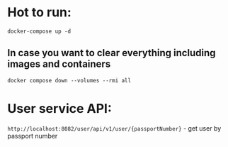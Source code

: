 # Hot to run:

`docker-compose up -d`


## In case you want to clear everything including images and containers

`docker compose down --volumes --rmi all`

# User service API:
`http://localhost:8082/user/api/v1/user/{passportNumber}` - get user by passport number
